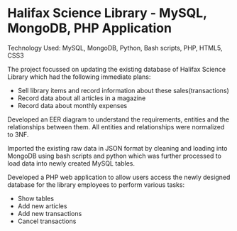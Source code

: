 # Halifax Science Library - MySQL, MongoDB, PHP Application
Technology Used: MySQL, MongoDB, Python, Bash scripts, PHP, HTML5, CSS3

The project focussed on updating the existing database of Halifax Science Library which had the following immediate plans:
- Sell library items and record information about these sales(transactions)
- Record data about all articles in a magazine
- Record data about monthly expenses

Developed an EER diagram to understand the requirements, entities and the relationships between them. All entities and relationships were normalized to 3NF. 

Imported the existing raw data in JSON format by cleaning and loading into MongoDB using bash scripts and python which was further processed to load data into newly created MySQL tables. 

Developed a PHP web application to allow users access the newly designed database for the library employees to perform various tasks:
- Show tables
- Add new articles
- Add new transactions
- Cancel transactions

